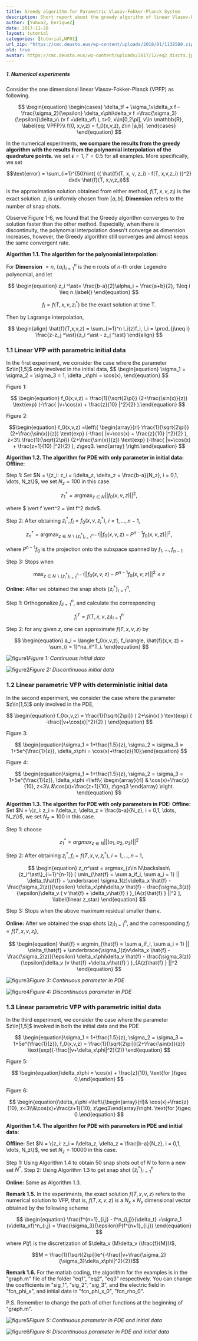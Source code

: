 ```yaml
---
title: Greedy algorithm for Parametric Vlasov-Fokker-Planck System
description: Short report about the greedy algorithm of linear Vlasov-Fokker-Planck equation, including 6 numerical experiments with figures, and corresponding matlab coding and the explanation of how to implement it.
author: [YuhuaZ, EnriqueZ]
date: 2017-11-28
layout: tutorial
categories: [tutorial,WP01]
url_zip: "https://cmc.deusto.eus/wp-content/uploads/2018/01/1138580.zip"
old: true
avatar: https://cmc.deusto.eus/wp-content/uploads/2017/12/eq2_discts.jpg
---
```



<h5>1. Numerical experiments</h5>

Consider the one dimensional linear Vlasov-Fokker-Planck (VPFP) as following.

$$
\begin{equation}
\begin{cases}
	\delta_tf + \sigma_1v\delta_x f - \frac{\sigma_2}{\epsilon} \delta_x\phi\delta_v f =\frac{\sigma_3}{\epsilon}\delta_v\ (v f +\delta_vf\ ),  t>0, x\in[0,2\pi], v\in \mathbb{R}, \label{eq: VPFP}\\
	f(0, x,v,z) = f_0(x,v,z),  z\in [a,b].
	\end{cases}
\end{equation}
$$

In the numerical experiments, <strong>we compare the results from the greedy algorithm with the results from the polynomial interpolation of the quadrature points.</strong> we set $\epsilon = 1, T = 0.5$ for all examples. More specifically, we set

$$\text{error} = \sum_{i=1}^{50}\int{ {( \hat{f}(T, x, v, z_i) - f(T, x,v,z_i) )}^2} dxdv \hat{f}(T, x,v,z_i)$$

is the approximation solution obtained from either method, $f(T, x,v,z_i)$ is the exact solution. $z_i$ is uniformly chosen from $[a,b]$. ${\textbf{Dimension}}$ refers to the number of snap shots.

Observe Figure 1-6, we found that the Greedy algorithm converges to the solution faster than the other method. Especially, when there is discontinuity,  the polynomial interpolation doesn't converge as dimension increases, however, the Greedy algorithm still converges and almost keeps the same convergent rate.

**Algorithm 1.1. The algorithm for the polynomial interpolation:**

For <strong>Dimension</strong> $= n$, $\{\alpha_i\}_{i=1}^n$ is the n roots of $n$-th order Legendre polynomial, and let

$$
\begin{equation}
	z_i ^\ast= \frac{b-a}{2}\alpha_i + \frac{a+b}{2},  1\leq i \leq n.\label{}
\end{equation}
$$

$$
\begin{equation}
	f_i = f(T, x,v, z_i ^\ast) \text{ be the exact solution at time T}.\label{}
\end{equation}
$$

Then by Lagrange interpolation,

$$
\begin{align}
	\hat{f}(T,x,v,z) = \sum_{i=1}^n l_i(z)f_i, l_i = \prod_{j\neq i} \frac{z-z_j ^\ast}{z_i ^\ast - z_j ^\ast}
\end{align}
$$

<h3>1.1 Linear VFP with parametric initial data</h3>
In the first experiment, we consider the case where the parameter $z\in[1,5]$ only involved in the initial data,
$$
\begin{equation}
\sigma_1 = \sigma_2 = \sigma_3 = 1, \delta _x\phi = \cos(x),   
\end{equation}
$$

Figure 1:

$$
\begin{equation} f_0(x,v,z) = \frac{1}{\sqrt{2\pi}} (2+\frac{\sin(x)}{z}) \text{exp} (-\frac{ |v+\cos(x) + \frac{z}{10} |^2}{2} ).\end{equation}
$$

Figure 2:

$$\begin{equation} f_0(x,v,z) =\left\{
\begin{array}{rl}
\frac{1}{\sqrt{2\pi}} (2+\frac{\sin(x)}{z}) \text{exp} (-\frac{ |v+\cos(x) + \frac{z}{10} |^2}{2} ), z<3\\
\frac{1}{\sqrt{2\pi}} (2+\frac{\sin(x)}{z}) \text{exp} (-\frac{ |v+\cos(x) + \frac{z+1}{10} |^2}{2} ), z\geq3.
\end{array}
\right.\end{equation}
$$

<strong>Algorithm 1.2. The algorithm for PDE with only parameter in initial data:</strong>
<strong>Offline:</strong>

Step 1: Set $N = \{z_i: z_i = i\delta_z, \delta_z = \frac{b-a}{N_z}, i = 0,1, \dots, N_z\}$, we set $N_z = 100$ in this case.

$$
\begin{equation}
z_1^\ast = \text{argmax}_{z\in N} || f_0(x,v,z) || ^2,
\end{equation}
$$

where $ \vert f \vert^2 = \int f^2 dxdv$.

Step 2: After obtaining $z_i^\ast, f_i = f_0(x,v,z_i^\ast)$, $i =1, \dots, n-1$,

$$
\begin{equation}
z_n^\ast = \text{argmax}_{z\in N\backslash\{z_i^\ast \}_{i=1}^{n-1} } || f_0(x,v,z) - P^{n-1} f_0(x,v,z) ||^2,
\end{equation}
$$

where $P^{n-1} f_0$ is the projection onto the subspace spanned by $f_1, \dots, f_{n-1}$

Step 3: Stops when

$$
\begin{equation}
\max_{z\in N\backslash\{z_i^\ast\}_{i=1}^{n-1} } || f_0(x,v,z) - P^{n-1} f_0(x,v,z)||^2 \leq \epsilon
\end{equation}
$$

<strong>Online:</strong> After we obtained the snap shots $\{z_i^\ast\}_{i=1}^n$,

Step 1: Orthogonalize ${f_i}_{i=1}^n$,
         and calculate the corresponding

$${f^T_i = f(T,x,v,z_i)}_{i=1}^n$$

Step 2: for any given $z$, one can approximate $f(T, x,v,z)$ by

$$
\begin{equation}
a_i = \langle f_0(x,v,z), f_i\rangle,  \hat{f}(x,v, z) = \sum_{i = 1}^na_if^T_i.
\end{equation}
$$

<img src="https://cmc.deusto.eus/wp-content/uploads/2017/12/eq1_cts.jpg" alt="figure1"  class="size-full wp-image-01" /><i align="aligncenter">Figure 1: Continuous initial data</i>

<img src="https://cmc.deusto.eus/wp-content/uploads/2017/12/eq1_discts.jpg" alt="figure2" class="size-full wp-image-02" /><i align="aligncenter">Figure 2: Discontinuous initial data</i>

<h3>1.2 Linear parametric VFP with deterministic initial data</h3>
In the second experiment, we consider the case where the parameter $z\in[1,5]$ only involved in the PDE,

$$
\begin{equation}
 f_0(x,v,z) = \frac{1}{\sqrt{2\pi}} ( 2+\sin(x) ) \text{exp} ( -\frac{|v+\cos(x)|^2}{2} )
\end{equation}
$$

Figure 3:

$$
\begin{equation}\sigma_1 = 1+\frac{1.5}{z}, \sigma_2 = \sigma_3 = 1+5e^{\frac{1}{z}}, \delta_x\phi = \cos(x)+\frac{z}{10};\end{equation}
$$

Figure 4:

$$
\begin{equation}\sigma_1 = 1+\frac{1.5}{z}, \sigma_2 = \sigma_3 = 1+5e^{\frac{1}{z}}, \delta_x\phi =\left\{
\begin{array}{rl}
& \cos(x)+\frac{z}{10}, z<3\\
&\cos(x)+\frac{z+1}{10}, z\geq3
\end{array}
\right.
\end{equation}
$$

<strong>Algorithm 1.3. The algorithm for PDE with only parameters in PDE:</strong>
<strong>Offline:</strong> Set $N = \{z_i: z_i = i\delta_z, \delta_z = \frac{b-a}{N_z}, i = 0,1, \dots, N_z\}$, we set $N_z = 100$ in this case.

Step 1: choose

$$z_1^\ast = argmax_{z \in N} || ( \sigma_1,\sigma_2,\sigma_3 )||^2$$

Step 2: After obtaining $z_i^\ast, f_i = f(T,x,v,z_i^\ast)$, $i =1, \dots, n-1$,

$$
\begin{equation}
z_n^\ast = argmax_{z\in N\backslash\{z_i^\ast\}_{i=1}^{n-1}} [ \min_{\hat{f} = \sum a_if_i,  \sum a_i = 1}
|| \delta_t\hat{f} + \underbrace{ \sigma_1(z)v\delta_x \hat{f} - \frac{\sigma_2(z)}{\epsilon} \delta_x\phi\delta_v \hat{f} - \frac{\sigma_3(z)}{\epsilon}\delta_v ( v \hat{f} + \delta_v\hat{f} ) }_{A(z)\hat{f} } ||^2 ],
\label{linear z_star}
\end{equation}
$$

Step 3: Stops when the above maximum residual smaller than $\epsilon$.

<strong>Online:</strong> After we obtained the snap shots $\{z_i\}_{i=1}^n$,
and the corresponding $f_i = f(T, x,v,z_i)$,

$$
\begin{equation}
\hat{f} = argmin_{\hat{f} = \sum a_if_i,  \sum a_i = 1} || \delta_t\hat{f} + \underbrace{\sigma_1(z)v\delta_x \hat{f} - \frac{\sigma_2(z)}{\epsilon} \delta_x\phi\delta_v \hat{f} - \frac{\sigma_3(z)}{\epsilon}\delta_v (v \hat{f} +\delta_v\hat{f} ) }_{A(z)\hat{f} } ||^2
\end{equation}
$$

<img src="https://cmc.deusto.eus/wp-content/uploads/2017/12/eq2_cts.jpg" alt="figure3"  class="size-full wp-image-03" /><i align="aligncenter">Figure 3: Continuous parameter in PDE</i>

<img src="https://cmc.deusto.eus/wp-content/uploads/2017/12/eq2_discts.jpg" alt="figure4"  class="size-full wp-image-04" /><i align="aligncenter">Figure 4: Discontinuous parameter in PDE</i>

<h3>1.3 Linear parametric VFP with parametric initial data</h3>
In the third experiment, we consider the case where the parameter $z\in[1,5]$ involved in both the initial data and the PDE

$$
\begin{equation}\sigma_1 = 1+\frac{1.5}{z}, \sigma_2 = \sigma_3 = 1+5e^{\frac{1}{z}}, f_0(x,v,z) = \frac{1}{\sqrt{2\pi}}(2+\frac{\sin(x)}{z}) \text{exp}(-\frac{|v+\delta_x\phi|^2}{2})
\end{equation}
$$

Figure 5:

$$
\begin{equation}\delta_x\phi = \cos(x) + \frac{z}{10}, \text{for }t\geq 0,\end{equation}
$$

Figure 6:

$$
\begin{equation}\delta_x\phi =\left\{\begin{array}{rl}& \cos(x)+\frac{z}{10}, z<3\\&\cos(x)+\frac{z+1}{10}, z\geq3\end{array}\right. \text{for }t\geq 0.\end{equation}
$$

**Algorithm 1.4. The algorithm for PDE with parameters in PDE and initial data:**

<strong>Offline:</strong> Set $N = \{z_i: z_i = i\delta_z, \delta_z = \frac{b-a}{N_z}, i = 0,1, \dots, N_z\}$, we set $N_z = 10000$ in this case.

Step 1: Using Algorithm 1.4 to obtain 50 snap shots out of $N$
        to form a new set $N^\ast$.
Step 2: Using Algorithm 1.3 to get snap shot $\{ z_i^\ast \}_{i=1}^n$

<strong>Online:</strong> Same as Algorithm 1.3.

<strong>Remark 1.5.</strong> In the experiments, the exact solution $f(T,x,v,z)$
refers to the numerical solution to VFP, that is, $f(T,x,v,z)$ is a
$N_x\times N_v$ dimensional vector obtained by the following scheme

$$
\begin{equation}
\frac{f^{n+1}_{i,j} - f^n_{i,j}}{\delta_t} +\sigma_1 (v\delta_xf)^n_{i,j} = \frac{\sigma_3}{\epsilon}P(f^{n+1}_{i,j})
\end{equation}
$$

where $P(f)$ is the discretization of
$\delta_v (M\delta_v (\frac{f}{M}))$,

$$M = \frac{1}{\sqrt{2\pi}}e^{-\frac{|v+\frac{\sigma_2}{\sigma_3}\delta_x\phi|^2}{2}}$$

<strong>Remark 1.6.</strong> For the matlab coding, the algorithm for the examples is in the "graph.m" file of the folder "eq1", "eq2", "eq3" respectively.  You can change the coefficients in "sig_1", "sig_2", "sig_3", and the electric field in "fcn_phi_x", and initial data in "fcn_phi_x_0", "fcn_rho_0".

P.S. Remember to change the path of other functions at the beginning of "graph.m".

<img src="https://cmc.deusto.eus/wp-content/uploads/2017/12/eq3_cts.jpg" alt="figure5" class="size-full wp-image-05" /><i align="aligncenter">Figure 5: Continuous parameter in PDE and initial data</i>

<img src="https://cmc.deusto.eus/wp-content/uploads/2017/12/eq3_discts.jpg" alt="figure6"  class="size-full wp-image-06" /><i align="aligncenter">Figure 6: Discontinuous parameter in PDE and initial data</i>
